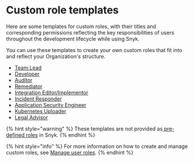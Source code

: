 # Custom role templates

Here are some templates for custom roles, with their titles and corresponding permissions reflecting the key responsibilities of users throughout the development lifecycle while using Snyk.

You can use these templates to create your own custom roles that fit into and reflect your Organization's structure.

* [Team Lead](team-lead-role-template.md)
* [Developer](developer-role-template.md)
* [Auditor](auditor-role-template.md)
* [Remediator](remediator-role-template.md)
* [Integration Editor/Implementor](integration-editor-implementor-role-template.md)
* [Incident Responder](incident-responder-role-template.md)
* [Application Security Engineer](application-security-engineer-role-template.md)
* [Kubernetes Uploader](kubernetes-uploader-role-template.md)
* [Legal Advisor](legal-advisor-role-template.md)

{% hint style="warning" %}
These templates are not provided as[ pre-defined roles](../default-user-roles.md) in Snyk.
{% endhint %}

{% hint style="info" %}
For more information on how to create and manage custom roles, see [Manage user roles](../manage-member-roles.md).
{% endhint %}
